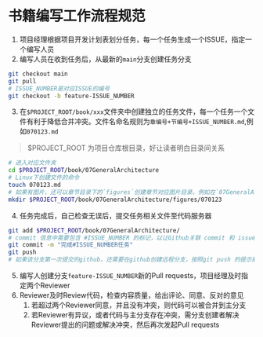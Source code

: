 # 书籍编写工作流程规范

1. 项目经理根据项目开发计划表划分任务，每一个任务生成一个ISSUE，指定一个编写人员
2. 编写人员在收到任务后，从最新的`main`分支创建任务分支
```bash
git checkout main
git pull
# ISSUE_NUMBER是对应ISSUE的编号
git checkout -b feature-ISSUE_NUMBER
```
3. 在`$PROJECT_ROOT/book/xxx`文件夹中创建独立的任务文件，每一个任务一个文件有利于降低合并冲突。文件名命名规则为`章编号+节编号+ISSUE_NUMBER.md`,例如`070123.md`
> $PROJECT_ROOT 为项目仓库根目录，好让读者明白目录间关系
```bash
# 进入对应文件夹
cd $PROJECT_ROOT/book/07GeneralArchitecture
# Linux下创建文件的命令
touch 070123.md
# 如果有图片，还可以章节目录下的`figures`创建章节对应图片目录。例如在`07GeneralArchitecture`下添加图片目录：
mkdir $PROJECT_ROOT/book/07GeneralArchitecture/figures/070123
```
4. 任务完成后，自己检查无误后，提交任务相关文件至代码服务器
```bash
git add $PROJECT_ROOT/book/07GeneralArchitecture/
# commit 信息中需要包含 #ISSUE_NUMBER 的标记，以让Github关联 commit 和 issue，以进行自动化
git commit -m "完成#ISSUE_NUMBER任务"
git push 
# 如果该分支第一次提交的github，还需要在github创建远程分支，按照git push 的提示操作即可
```
5. 编写人创建分支`feature-ISSUE_NUMBER`新的Pull requests，项目经理及时指定两个Reviewer
6. Reviewer及时Review代码，检查内容质量，给出评论、同意、反对的意见
    1. 若超过两个Reviewer同意，并且没有冲突，则代码可以被合并到主分支
    4. 若Reviewer有异议，或者代码与主分支存在冲突，需分支创建者解决Reviewer提出的问题或解决冲突，然后再次发起Pull requests


